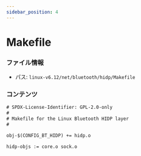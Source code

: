 ```yaml
---
sidebar_position: 4
---
```

# Makefile

### ファイル情報

- パス: `linux-v6.12/net/bluetooth/hidp/Makefile`

### コンテンツ

```txt
# SPDX-License-Identifier: GPL-2.0-only
#
# Makefile for the Linux Bluetooth HIDP layer
#

obj-$(CONFIG_BT_HIDP) += hidp.o

hidp-objs := core.o sock.o

```
